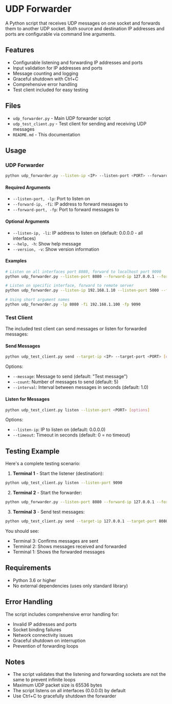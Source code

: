 # UDP Forwarder

A Python script that receives UDP messages on one socket and forwards them to another UDP socket. Both source and destination IP addresses and ports are configurable via command line arguments.

## Features

- Configurable listening and forwarding IP addresses and ports
- Input validation for IP addresses and ports
- Message counting and logging
- Graceful shutdown with Ctrl+C
- Comprehensive error handling
- Test client included for easy testing

## Files

- `udp_forwarder.py` - Main UDP forwarder script
- `udp_test_client.py` - Test client for sending and receiving UDP messages
- `README.md` - This documentation

## Usage

### UDP Forwarder

```bash
python udp_forwarder.py --listen-ip <IP> --listen-port <PORT> --forward-ip <IP> --forward-port <PORT>
```

#### Required Arguments

- `--listen-port, -lp`: Port to listen on
- `--forward-ip, -fi`: IP address to forward messages to
- `--forward-port, -fp`: Port to forward messages to

#### Optional Arguments

- `--listen-ip, -li`: IP address to listen on (default: 0.0.0.0 - all interfaces)
- `--help, -h`: Show help message
- `--version, -v`: Show version information

#### Examples

```bash
# Listen on all interfaces port 8080, forward to localhost port 9090
python udp_forwarder.py --listen-port 8080 --forward-ip 127.0.0.1 --forward-port 9090

# Listen on specific interface, forward to remote server
python udp_forwarder.py --listen-ip 192.168.1.10 --listen-port 5000 --forward-ip 10.0.0.1 --forward-port 5001

# Using short argument names
python udp_forwarder.py -lp 8080 -fi 192.168.1.100 -fp 9090
```

### Test Client

The included test client can send messages or listen for forwarded messages:

#### Send Messages

```bash
python udp_test_client.py send --target-ip <IP> --target-port <PORT> [options]
```

Options:
- `--message`: Message to send (default: "Test message")
- `--count`: Number of messages to send (default: 5)
- `--interval`: Interval between messages in seconds (default: 1.0)

#### Listen for Messages

```bash
python udp_test_client.py listen --listen-port <PORT> [options]
```

Options:
- `--listen-ip`: IP to listen on (default: 0.0.0.0)
- `--timeout`: Timeout in seconds (default: 0 = no timeout)

## Testing Example

Here's a complete testing scenario:

1. **Terminal 1** - Start the listener (destination):
```bash
python udp_test_client.py listen --listen-port 9090
```

2. **Terminal 2** - Start the forwarder:
```bash
python udp_forwarder.py --listen-port 8080 --forward-ip 127.0.0.1 --forward-port 9090
```

3. **Terminal 3** - Send test messages:
```bash
python udp_test_client.py send --target-ip 127.0.0.1 --target-port 8080 --message "Hello World" --count 3
```

You should see:
- Terminal 3: Confirms messages are sent
- Terminal 2: Shows messages received and forwarded
- Terminal 1: Shows the forwarded messages

## Requirements

- Python 3.6 or higher
- No external dependencies (uses only standard library)

## Error Handling

The script includes comprehensive error handling for:
- Invalid IP addresses and ports
- Socket binding failures
- Network connectivity issues
- Graceful shutdown on interruption
- Prevention of forwarding loops

## Notes

- The script validates that the listening and forwarding sockets are not the same to prevent infinite loops
- Maximum UDP packet size is 65536 bytes
- The script listens on all interfaces (0.0.0.0) by default
- Use Ctrl+C to gracefully shutdown the forwarder
